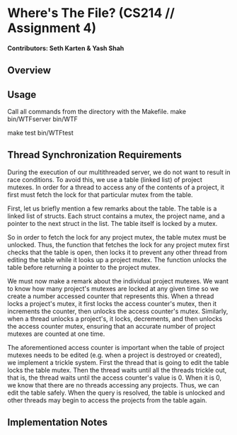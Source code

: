 # Where's The File? (CS214 // Assignment 4)
#### Contributors: Seth Karten & Yash Shah

## Overview

## Usage
Call all commands from the directory with the Makefile.
make
bin/WTFserver <PORT>
bin/WTF <args>

make test
bin/WTFtest

## Thread Synchronization Requirements
During the execution of our multithreaded server, we do not want to result in race conditions. To avoid this, we use a table (linked list) of project mutexes. In order for a thread to access any of the contents of a project, it first must fetch the lock for that particular mutex from the table.

First, let us briefly mention a few remarks about the table. The table is a linked list of structs. Each struct contains a mutex, the project name, and a pointer to the next struct in the list. The table itself is locked by a mutex.

So in order to fetch the lock for any project mutex, the table mutex must be unlocked. Thus, the function that fetches the lock for any project mutex first checks that the table is open, then locks it to prevent any other thread from editing the table while it looks up a project mutex. The function unlocks the table before returning a pointer to the project mutex.

We must now make a remark about the individual project mutexes. We want to know how many project's mutexes are locked at any given time so we create a number accessed counter that represents this. When a thread locks a project's mutex, it first locks the access counter's mutex, then it increments the counter, then unlocks the access counter's mutex. Similarly, when a thread unlocks a project's, it locks, decrements, and then unlocks the access counter mutex, ensuring that an accurate number of project mutexes are counted at one time.

The aforementioned access counter is important when the table of project mutexes needs to be edited (e.g. when a project is destroyed or created), we implement a trickle system. First the thread that is going to edit the table locks the table mutex. Then the thread waits until all the threads trickle out, that is, the thread waits until the access counter's value is 0. When it is 0, we know that there are no threads accessing any projects. Thus, we can edit the table safely. When the query is resolved, the table is unlocked and other threads may begin to access the projects from the table again.

## Implementation Notes
